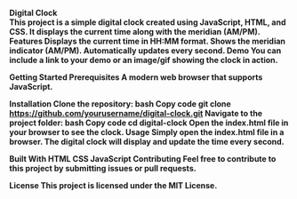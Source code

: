 <b>Digital Clock<b>
<br>
This project is a simple digital clock created using JavaScript, HTML, and CSS. It displays the current time along with the meridian (AM/PM).
<br>
Features
Displays the current time in HH:MM
format.
Shows the meridian indicator (AM/PM).
Automatically updates every second.
Demo
You can include a link to your demo or an image/gif showing the clock in action.

Getting Started
Prerequisites
A modern web browser that supports JavaScript.

Installation
Clone the repository:
bash
Copy code
git clone https://github.com/yourusername/digital-clock.git
Navigate to the project folder:
bash
Copy code
cd digital-clock
Open the index.html file in your browser to see the clock.
Usage
Simply open the index.html file in a browser. The digital clock will display and update the time every second.

Built With
HTML
CSS
JavaScript
Contributing
Feel free to contribute to this project by submitting issues or pull requests.

License
This project is licensed under the MIT License.

